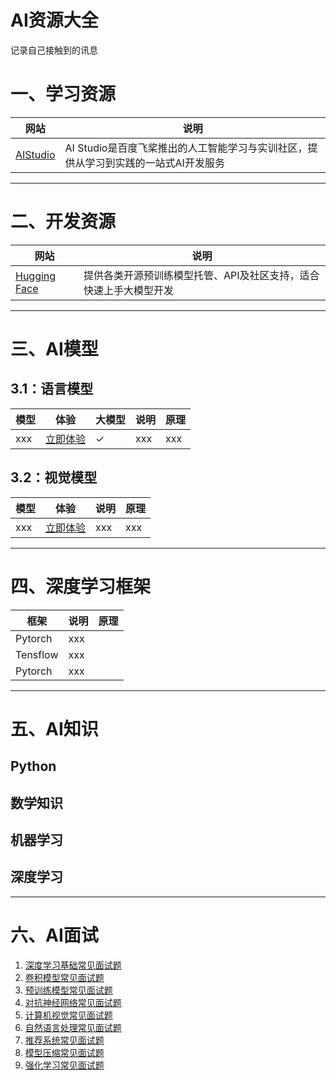 # AI资源大全
记录自己接触到的讯息

# 一、学习资源

| 网站     | 说明                                             |
| ------------ | ------------------------------------------------------------ |
|  [AIStudio](https://aistudio.baidu.com/my/learn) | AI Studio是百度飞桨推出的‌人工智能学习与实训社区‌，提供从学习到实践的一站式AI开发服务|

---

# 二、开发资源

| 网站     | 说明                                             |
| ------------ | ------------------------------------------------------------ |
|  [‌Hugging Face](https://huggingface.co) | 提供各类开源预训练模型托管、API及社区支持，适合快速上手大模型开发‌|

---

# 三、AI模型

## 3.1：语言模型

| 模型     | 体验     | 大模型     | 说明     |原理     |
| ------------ | ------------ |------------ | ------------ | ------------ |
| xxx | [立即体验](https:/xxx.html)| &#10003;| xxx | xxx |


## 3.2：视觉模型

| 模型     | 体验     | 说明     |原理     |
| ------------ | ------------ | ------------ | ------------ |
| xxx | [立即体验](https:/xxx.html)| xxx| xxx |






---

# 四、深度学习框架

| 框架     |说明     |原理     |
| ------------ | ------------ | ------------ |
|  Pytorch | xxx‌|
|  Tensflow | xxx‌|
|  Pytorch | xxx‌|

---

# 五、AI知识

## Python
## 数学知识
## 机器学习
## 深度学习

---

# 六、AI面试

1.  [深度学习基础常见面试题](https://paddlepedia.readthedocs.io/en/latest/tutorials/interview_questions/interview_questions.html)
2. [卷积模型常见面试题](https://paddlepedia.readthedocs.io/en/latest/tutorials/interview_questions/interview_questions.html#id2)
3. [预训练模型常见面试题](https://paddlepedia.readthedocs.io/en/latest/tutorials/interview_questions/interview_questions.html#id3)
4. [对抗神经网络常见面试题](https://paddlepedia.readthedocs.io/en/latest/tutorials/interview_questions/interview_questions.html#id4)
5. [计算机视觉常见面试题](https://paddlepedia.readthedocs.io/en/latest/tutorials/interview_questions/interview_questions.html#id5)
6. [自然语言处理常见面试题](https://paddlepedia.readthedocs.io/en/latest/tutorials/interview_questions/interview_questions.html#id6)
7. [推荐系统常见面试题](https://paddlepedia.readthedocs.io/en/latest/tutorials/interview_questions/interview_questions.html#id7)
8.  [模型压缩常见面试题](https://paddlepedia.readthedocs.io/en/latest/tutorials/interview_questions/interview_questions.html#id8)
9.  [强化学习常见面试题](https://paddlepedia.readthedocs.io/en/latest/tutorials/interview_questions/interview_questions.html#id9)
